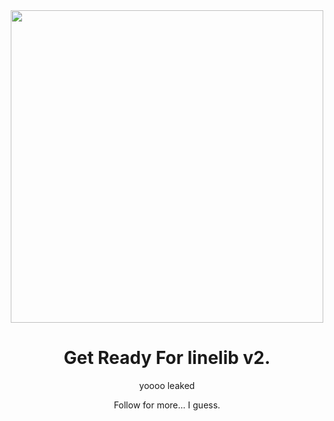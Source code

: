 <div align="center">
  <img src="https://user-images.githubusercontent.com/90096971/205478716-f86669d1-ef24-4d50-bb16-6dac1fe2fccf.png" width="500" />

# Get Ready For linelib v2.
yoooo leaked

Follow for more... I guess.
  
</div>
